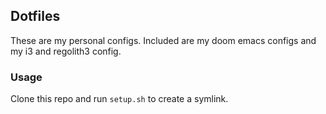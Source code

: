 ## Dotfiles

These are my personal configs. Included are my doom emacs configs and my i3 and regolith3 config.

### Usage

Clone this repo and run `setup.sh` to create a symlink.
